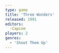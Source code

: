 ```yaml
---
type: game
title: 'Three Wonders'
released: 1991
editors: 
  -Capcom
players: 2
genres:
  - 'Shoot Them Up'
---
```


